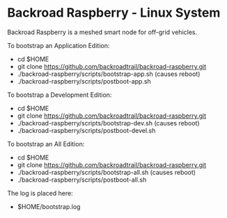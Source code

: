 # Backroad Raspberry - Linux System
Backroad Raspberry is a meshed smart node for off-grid vehicles.

To bootstrap an Application Edition:
  * cd $HOME
  * git clone https://github.com/backroadtrail/backroad-raspberry.git
  * ./backroad-raspberry/scripts/bootstrap-app.sh (causes reboot)
  * ./backroad-raspberry/scripts/postboot-app.sh

To bootstrap a Development Edition:
  * cd $HOME
  * git clone https://github.com/backroadtrail/backroad-raspberry.git
  * ./backroad-raspberry/scripts/bootstrap-dev.sh (causes reboot)
  * ./backroad-raspberry/scripts/postboot-devel.sh

 To bootstrap an All Edition:
  * cd $HOME
  * git clone https://github.com/backroadtrail/backroad-raspberry.git
  * ./backroad-raspberry/scripts/bootstrap-all.sh (causes reboot)
  * ./backroad-raspberry/scripts/postboot-all.sh

The log is placed here:
  * $HOME/bootstrap.log

